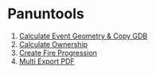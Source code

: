 # Panuntools

1) [Calculate Event Geometry & Copy GDB](https://github.com/mpanunto/Panuntools/blob/main/Docs/README_CalculateEventGeometry_CopyGDB.md)
2) [Calculate Ownership](https://github.com/mpanunto/Panuntools/blob/main/Docs/README_CalculateOwnership.md)
3) [Create Fire Progression](https://github.com/mpanunto/Panuntools/blob/main/Docs/README_CreateFireProgression.md)
4) [Multi Export PDF](https://github.com/mpanunto/Panuntools/blob/main/Docs/README_MultiExportPDF.md)

